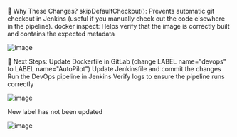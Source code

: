 

🎯 Why These Changes?
skipDefaultCheckout(): Prevents automatic git checkout in Jenkins (useful if you manually check out the code elsewhere in the pipeline).
docker inspect: Helps verify that the image is correctly built and contains the expected metadata



![image](https://github.com/user-attachments/assets/ea84a3a8-7b9e-46c1-b284-5f3f8d7a87ce)

🚀 Next Steps:
Update Dockerfile in GitLab (change LABEL name="devops" to LABEL name="AutoPilot")
Update Jenkinsfile and commit the changes
Run the DevOps pipeline in Jenkins
Verify logs to ensure the pipeline runs correctly



![image](https://github.com/user-attachments/assets/b399a41e-d962-442b-b308-b0a4e461c729)

New label has not been updated

![image](https://github.com/user-attachments/assets/65ab6078-69d3-4e4e-92c0-1356d3affb72)


